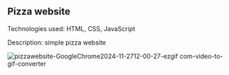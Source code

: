 ## Pizza website

Technologies used: HTML, CSS, JavaScript

Description: simple pizza website

![pizzawebsite-GoogleChrome2024-11-2712-00-27-ezgif com-video-to-gif-converter](https://github.com/user-attachments/assets/3b13455e-b948-498a-88d1-dd71a66b7a23)
